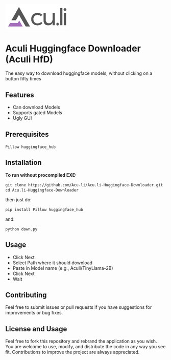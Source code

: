 <img src="https://raw.githubusercontent.com/Fischherboot/Aculi/main/watermark-no-bg.png" alt="download.png" width="200" />

# Aculi Huggingface Downloader (Aculi HfD)

The easy way to download huggingface models, without clicking on a button fifty times

## Features

- Can download Models
- Supports gated Models
- Ugly GUI

## Prerequisites

```Pillow huggingface_hub```

## Installation

**To run without procompiled EXE:**

    git clone https://github.com/Acu-li/Acu.li-Huggingface-Downloader.git
    cd Acu.li-Huggingface-Downloader
    
then just do:

    pip install Pillow huggingface_hub
    
and:

    python down.py
    
## Usage

- Click Next
- Select Path where it should download
- Paste in Model name (e.g., Aculi/TinyLlama-2B)
- Click Next
- Wait

## Contributing

Feel free to submit issues or pull requests if you have suggestions for improvements or bug fixes.

## License and Usage

Feel free to fork this repository and rebrand the application as you wish. You are welcome to use, modify, and distribute the code in any way you see fit. Contributions to improve the project are always appreciated.


